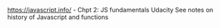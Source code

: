 https://javascript.info/ - Chpt 2: JS fundamentals
Udacity
See notes on history of Javascript and functions
